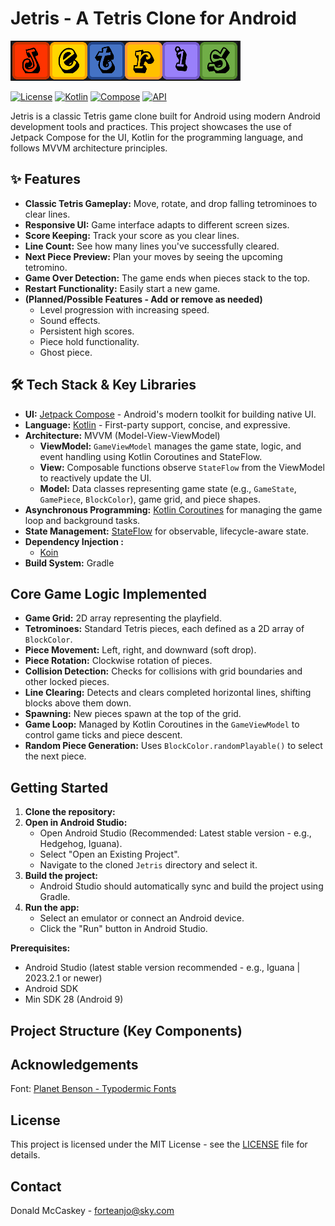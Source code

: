 # Jetris - A Tetris Clone for Android

![header](screenshots/header.png)

[![License](https://img.shields.io/badge/License-MIT-blue.svg)](https://opensource.org/licenses/MIT)
[![Kotlin](https://img.shields.io/badge/Kotlin-2.2.0-blue.svg)](https://kotlinlang.org/)
[![Compose](https://img.shields.io/badge/ComposeBom-2025.08.00-blue.svg)](https://developer.android.com/jetpack/compose)
[![API](https://img.shields.io/badge/API-27%2B-brightgreen.svg?style=flat)](https://android-arsenal.com/api?level=26)


Jetris is a classic Tetris game clone built for Android using modern Android development tools and practices. This project showcases the use of Jetpack Compose for the UI, Kotlin for the programming language, and follows MVVM architecture principles.

## ✨ Features

*   **Classic Tetris Gameplay:** Move, rotate, and drop falling tetrominoes to clear lines.
*   **Responsive UI:** Game interface adapts to different screen sizes.
*   **Score Keeping:** Track your score as you clear lines.
*   **Line Count:** See how many lines you've successfully cleared.
*   **Next Piece Preview:** Plan your moves by seeing the upcoming tetromino.
*   **Game Over Detection:** The game ends when pieces stack to the top.
*   **Restart Functionality:** Easily start a new game.
*   **(Planned/Possible Features - Add or remove as needed)**
    *   Level progression with increasing speed.
    *   Sound effects.
    *   Persistent high scores.
    *   Piece hold functionality.
    *   Ghost piece.


## 🛠️ Tech Stack & Key Libraries

*   **UI:** [Jetpack Compose](https://developer.android.com/jetpack/compose) - Android's modern toolkit for building native UI.
*   **Language:** [Kotlin](https://kotlinlang.org/) - First-party support, concise, and expressive.
*   **Architecture:** MVVM (Model-View-ViewModel)
    *   **ViewModel:** `GameViewModel` manages the game state, logic, and event handling using Kotlin Coroutines and StateFlow.
    *   **View:** Composable functions observe `StateFlow` from the ViewModel to reactively update the UI.
    *   **Model:** Data classes representing game state (e.g., `GameState`, `GamePiece`, `BlockColor`), game grid, and piece shapes.
*   **Asynchronous Programming:** [Kotlin Coroutines](https://kotlinlang.org/docs/coroutines-overview.html) for managing the game loop and background tasks.
*   **State Management:** [StateFlow](https://kotlinlang.org/api/kotlinx.coroutines/kotlinx-coroutines-core/kotlinx.coroutines.flow/-state-flow/) for observable, lifecycle-aware state.
*   **Dependency Injection :**
    *   [Koin](https://insert-koin.io/)
*   **Build System:** Gradle

## Core Game Logic Implemented

*   **Game Grid:** 2D array representing the playfield.
*   **Tetrominoes:** Standard Tetris pieces, each defined as a 2D array of `BlockColor`.
*   **Piece Movement:** Left, right, and downward (soft drop).
*   **Piece Rotation:** Clockwise rotation of pieces.
*   **Collision Detection:** Checks for collisions with grid boundaries and other locked pieces.
*   **Line Clearing:** Detects and clears completed horizontal lines, shifting blocks above them down.
*   **Spawning:** New pieces spawn at the top of the grid.
*   **Game Loop:** Managed by Kotlin Coroutines in the `GameViewModel` to control game ticks and piece descent.
*   **Random Piece Generation:** Uses `BlockColor.randomPlayable()` to select the next piece.


## Getting Started

1.  **Clone the repository:**
2.  **Open in Android Studio:**
    *   Open Android Studio (Recommended: Latest stable version - e.g., Hedgehog, Iguana).
    *   Select "Open an Existing Project".
    *   Navigate to the cloned `Jetris` directory and select it.
3.  **Build the project:**
    *   Android Studio should automatically sync and build the project using Gradle.
4.  **Run the app:**
    *   Select an emulator or connect an Android device.
    *   Click the "Run" button in Android Studio.

**Prerequisites:**
* Android Studio (latest stable version recommended - e.g., Iguana | 2023.2.1 or newer)
* Android SDK
* Min SDK 28 (Android 9)

## Project Structure (Key Components)

## Acknowledgements

Font: [Planet Benson - Typodermic Fonts](https://www.1001freefonts.com/designer-typodermic-fonts-fontlisting.php)

## License
This project is licensed under the MIT License - see the [LICENSE](LICENSE) file for details.

## Contact
Donald McCaskey - [forteanjo@sky.com](mailto:forteanjo@sky.com)
